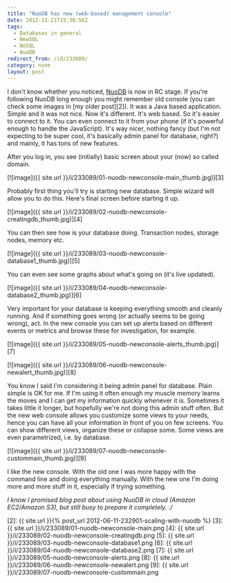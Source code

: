 ```yaml
---
title: "NuoDB has new (web-based) management console"
date: 2012-11-21T15:38:56Z
tags:
  - Databases in general
  - NewSQL
  - NoSQL
  - NuoDB
redirect_from: /id/233089/
category: none
layout: post
---
```

I don't know whether you noticed, [NuoDB][1] is now in RC stage. If you're following NuoDB long enough you might remember old console (you can check some images in [my older post][2]). It was a Java based application. Simple and it was not nice. Now it's different. It's web based. So it's easier to connect to it. You can even connect to it from your phone (if it's powerful enough to handle the JavaScript). It's way nicer, nothing fancy (but I'm not expecting to be super cool, it's basically admin panel for database, right?) and mainly, it has tons of new features.

After you log in, you see (initially) basic screen about your (now) so called domain.

[![image]({{ site.url }}/i/233089/01-nuodb-newconsole-main_thumb.jpg)][3]

Probably first thing you'll try is starting new database. Simple wizard will allow you to do this. Here's final screen before starting it up.

[![image]({{ site.url }}/i/233089/02-nuodb-newconsole-creatingdb_thumb.jpg)][4]

You can then see how is your database doing. Transaction nodes, storage nodes, memory etc.

[![image]({{ site.url }}/i/233089/03-nuodb-newconsole-database1_thumb.jpg)][5]

You can even see some graphs about what's going on (it's live updated).

[![image]({{ site.url }}/i/233089/04-nuodb-newconsole-database2_thumb.jpg)][6]

Very important for your database is keeping everything smooth and cleanly running. And if something goes wrong (or actually seems to be going wrong), act. In the new console you can set up alerts based on different events or metrics and browse these for investigation, for example.

[![image]({{ site.url }}/i/233089/05-nuodb-newconsole-alerts_thumb.jpg)][7]

[![image]({{ site.url }}/i/233089/06-nuodb-newconsole-newalert_thumb.jpg)][8]

You know I said I'm considering it being admin panel for database. Plain simple is OK for me. If I'm using it often enough my muscle memory learns the moves and I can get my information quickly whenever it is. Sometimes it takes little it longer, but hopefully we're not doing this admin stuff often. But the new web console allows you customize some views to your needs, hence you can have all your information in front of you on few screens. You can show different views, organize these or collapse some. Some views are even parametrized, i.e. by database.

[![image]({{ site.url }}/i/233089/07-nuodb-newconsole-custommain_thumb.jpg)][9]

I like the new console. With the old one I was more happy with the command line and doing everything manually. With the new one I'm doing more and more stuff in it, especially if trying something.

_I know I promised blog post about using NuoDB in cloud (Amazon EC2/Amazon S3), but still busy to prepare it completely. :/_

[1]: http://www.nuodb.com
[2]: {{ site.url }}{% post_url 2012-06-11-232901-scaling-with-nuodb %}
[3]: {{ site.url }}/i/233089/01-nuodb-newconsole-main.png
[4]: {{ site.url }}/i/233089/02-nuodb-newconsole-creatingdb.png
[5]: {{ site.url }}/i/233089/03-nuodb-newconsole-database1.png
[6]: {{ site.url }}/i/233089/04-nuodb-newconsole-database2.png
[7]: {{ site.url }}/i/233089/05-nuodb-newconsole-alerts.png
[8]: {{ site.url }}/i/233089/06-nuodb-newconsole-newalert.png
[9]: {{ site.url }}/i/233089/07-nuodb-newconsole-custommain.png